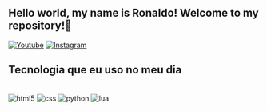 ## Hello world, my name is Ronaldo! Welcome to my repository!👾

[![Youtube](https://img.shields.io/badge/YouTube-FF0000?style=for-the-badge&logo=youtube&logoColor=white)](https://www.youtube.com/@russia_th7202)
[![Instagram](https://img.shields.io/badge/Instagram-E4405F?style=for-the-badge&logo=instagram&logoColor=white)](https://www.instagram.com/ronaldo_eduardoofc/)

## Tecnologia que eu uso no meu dia

<div style="display: inline_block"><br/>
 <img align="center" alt="html5" src="https://img.shields.io/badge/HTML5-E34F26?style=for-the-badge&logo=html5&logoColor=white"/>
 <img align="center" alt="css" src="https://img.shields.io/badge/CSS-239120?&style=for-the-badge&logo=css3&logoColor=white"/>
 <img align="center" alt="python" src="https://img.shields.io/badge/Python-3776AB?style=for-the-badge&logo=python&logoColor=white"/>
 <img align="center" alt="lua" src="https://img.shields.io/badge/Lua-2C2D72?style=for-the-badge&logo=lua&logoColor=white"/>
</div>
 
 
